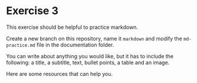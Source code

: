 # Exercise 3
This exercise should be helpful to practice markdown. 

Create a new branch on this repository, name it `markdown` and modify the `md-practice.md` file in the documentation folder. 

You can write about anything you would like, but it has to include the following: a title, a subtitle, text, bullet points, a table and an image.

Here are some resources that can help you.

[tag]:#(documentation)

